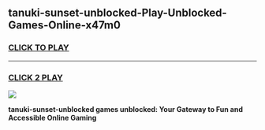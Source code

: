 
## tanuki-sunset-unblocked-Play-Unblocked-Games-Online-x47m0
<h3>
<a href="https://premium76.site?title=tanuki-sunset-unblocked&ref=25A">CLICK TO PLAY</a></h3>
<hr>

<h3>
<a href="https://premium76.site?title=tanuki-sunset-unblocked&ref=25A">CLICK 2 PLAY</a>
  
</h3>

<a href="https://premium76.site?title=tanuki-sunset-unblocked&ref=25A"><img src="https://clearcache.store/games.png"></a>


**tanuki-sunset-unblocked games unblocked: Your Gateway to Fun and Accessible Online Gaming**
